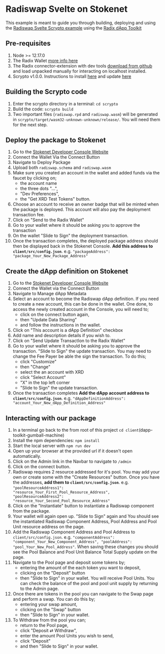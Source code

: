 # Radiswap Svelte on Stokenet

This example is meant to guide you through building, deploying and using the
[Radiswap Svelte Scrypto example](https://github.com/radixdlt/scrypto-examples/tree/main/full-stack/)
using the
[Radix dApp Toolkit](https://github.com/radixdlt/radix-dapp-toolkit#readme)

## Pre-requisites

1. Node >= 12.17.0
2. The Radix Wallet
   [more info here](https://docs.radixdlt.com/docs/radix-wallet-overview)
3. The Radix connector-extension with dev tools
   [download from github](https://github.com/radixdlt/connector-extension/releases)
   and load unpacked manually for interacting on localhost installed.
4. Scrypto v1.0.0. Instructions to install
   [here](https://docs.radixdlt.com/docs/getting-rust-scrypto) and update
   [here](https://docs.radixdlt.com/docs/updating-scrypto)

## Building the Scrypto code

1. Enter the scrypto directory in a terminal: `cd scrypto`
2. Build the code: `scrypto build`
3. Two important files (`radiswap.rpd` and `radiswap.wasm`) will be generated in
   `scrypto/target/wasm32-unknown-unknown/release/`. You will need them for the
   next step.

## Deploy the package to Stokenet

1. Go to the
   [Stokenet Developer Console Website](https://stokenet-console.radixdlt.com/deploy-package)
2. Connect the Wallet Via the Connect Button
3. Navigate to Deploy Package
4. Upload both `radiswap.schema` and `radiswap.wasm`
5. Make sure you created an account in the wallet and added funds via the faucet
   by clicking on;
   - the account name
   - the three dots "...",
   - "Dev Preferences",
   - the "Get XRD Test Tokens" button.
6. Choose an account to receive an owner badge that will be minted when the
   package is deployed. This account will also pay the deployment transaction
   fee.
7. Click on "Send to the Radix Wallet"
8. Go to your wallet where it should be asking you to approve the transaction
9. On the wallet "Slide to Sign" the deployment transaction.
10. Once the transaction completes, the deployed package address should then be
    displayed back in the Stokenet Console. **Add this address to
    `client/src/config.json`**. e.g.
    `"packageAddress": "package_Your_New_Package_Address"`

## Create the dApp definition on Stokenet

1. Go to the
   [Stokenet Developer Console Website](https://stokenet-console.radixdlt.com/dapp-metadata)
2. Connect the Wallet via the Connect Button
3. Navigate to Manage dApp Metadata
4. Select an account to become the Radiswap dApp definition. If you need to
   create a new account, this can be done in the wallet. One done, to access the
   newly created account in the Console, you will need to;
   - click on the connect button again,
   - then "Update Data Sharing"
   - and follow the instructions in the wallet.
5. Click on "This account is a dApp Definition" checkbox
6. Add name and description details if you wish to.
7. Click on "Send Update TransactIon to the Radix Wallet"
8. Go to your wallet where it should be asking you to approve the transaction.
   "Slide to Sign" the update transaction. You may need to change the Fee Payer
   be able the sign the transaction. To do this;
   - click "Customize"
   - then "Change"
   - select the an account with XRD
   - click "Select Account"
   - "X" in the top left corner
   - "Slide to Sign" the update transaction.
9. Once the transaction completes **Add the dApp account address to
   `client/src/config.json`**. e.g.
   `"dAppDefinitionAddress": "account_Your_New_dApp_Definition_Address"`

## Interacting with our package

1. In a terminal go back to the from root of this project
   `cd client`(dapp-toolkit-gumball-machine)
2. Install the npm dependencies: `npm install`
3. Start the local server with `npm run dev`
4. Open up your browser at the provided url if it doesn't open automatically.
5. Click on the Admin link in the Navbar to navigate to `/admin`
6. Click on the connect button.
7. Radiswap requires 2 resource addressed for it's pool. You may add your own or
   create some with the "Create Resources" button. Once you have the addresses,
   **add them to `client/src/config.json`**. e.g.
   `"poolResourceAddress1": "resource_Your_First_Pool_Resource_Address", "poolResourceAddress2": "resource_Your_Second_Pool_Resource_Address"`
8. Click on the "Instantiate" button to instantiate a Radiswap component from
   the package.
9. Your wallet will again open up. "Slide to Sign" again and You should see the
   instantiated Radiswap Component Address, Pool Address and Pool Unit resource
   address on the page.
10. Add the Radiswap Component Address and Pool Address to
    `client/src/config.json`. e.g.
    `"componentAddress": "component_Your_New_Component_Address", "poolAddress": "pool_Your_New_Pool_Address"`.
    When saving these changes you should see the Pool Balance and Pool Unit
    Balance Total Supply update on the page.
11. Navigate to the Pool page and deposit some tokens by;
    - entering the amount of the each token you want to deposit,
    - clicking on the "Deposit" button
    - then "Slide to Sign" in your wallet. You will receive Pool Units. You can
      check the balance of the pool and pool unit supply by returning to the
      Admin page.
12. Once there are tokens in the pool you can navigate to the Swap page and
    perform a swap. You can do this by;
    - entering your swap amount,
    - clicking on the "Swap" button
    - then "Slide to Sign" in your wallet.
13. To Withdraw from the pool you can;
    - return to the Pool page,
    - click "Deposit ⇄ Withdraw",
    - enter the amount Pool Units you wish to send,
    - click "Deposit"
    - and then "Slide to Sign" in your wallet.
